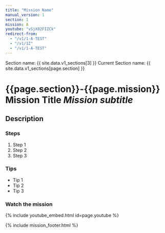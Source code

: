 ```yaml
---
title: "Mission Name"
manual_version: 1
section: 1
mission: A
youtube: "vSjX02FIZCk"
redirect-from:
  - "/v1/1-A-TEST"
  - "/v1/1Z"
  - "/v1/1-A-TEST"
---
```


Section name: {{ site.data.v1_sections[3] }}
Current Section name: {{ site.data.v1_sections[page.section] }}

# {{page.section}}-{{page.mission}} Mission Title *Mission subtitle* 

## Description

### Steps

1. Step 1
2. Step 2
3. Step 3

### Tips

* Tip 1
* Tip 2
* Tip 3

### Watch the mission

{% include youtube_embed.html id=page.youtube %}

{% include mission_footer.html %}


